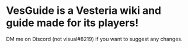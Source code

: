 # VesGuide is a Vesteria wiki and guide made for its players!

DM me on Discord (not visual#8219) if you want to suggest any changes.
